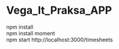 # Vega_It_Praksa_APP

npm install  
npm install moment  
npm start
http://localhost:3000/timesheets
